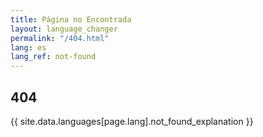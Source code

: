 ```yaml
---
title: Página no Encontrada
layout: language_changer
permalink: "/404.html"
lang: es
lang_ref: not-found
---
```


<section class="hero is-small">
  <div class="hero-body">
    <div class="container has-text-centered">
      <h1 class="title linear-primary-gradient">404</h1>
      <p>
        {{ site.data.languages[page.lang].not_found_explanation }}
      </p>
    </div>
  </div>
</section>

